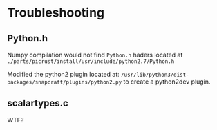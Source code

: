 # Troubleshooting

## Python.h
Numpy compilation would not find `Python.h` haders located at `./parts/picrust/install/usr/include/python2.7/Python.h`

Modified the python2 plugin located at:
`/usr/lib/python3/dist-packages/snapcraft/plugins/python2.py`
to create a python2dev plugin.

## scalartypes.c
WTF?
